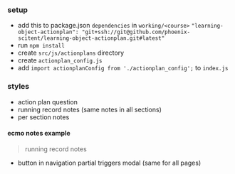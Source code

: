 ### setup

- add this to package.json `dependencies` in `working/<course>` `"learning-object-actionplan": "git+ssh://git@github.com/phoenix-scitent/learning-object-actionplan.git#latest"` 
- run `npm install`
- create `src/js/actionplans` directory
- create `actionplan_config.js`
- add `import actionplanConfig from './actionplan_config';` to `index.js`

### styles

- action plan question
- running record notes (same notes in all sections)
- per section notes

#### ecmo notes example

> running record notes

- button in navigation partial triggers modal (same for all pages)
